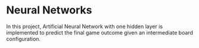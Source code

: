 # Neural Networks

In this project, Artificial Neural Network with one hidden layer is implemented to
predict the final game outcome given an intermediate board configuration.